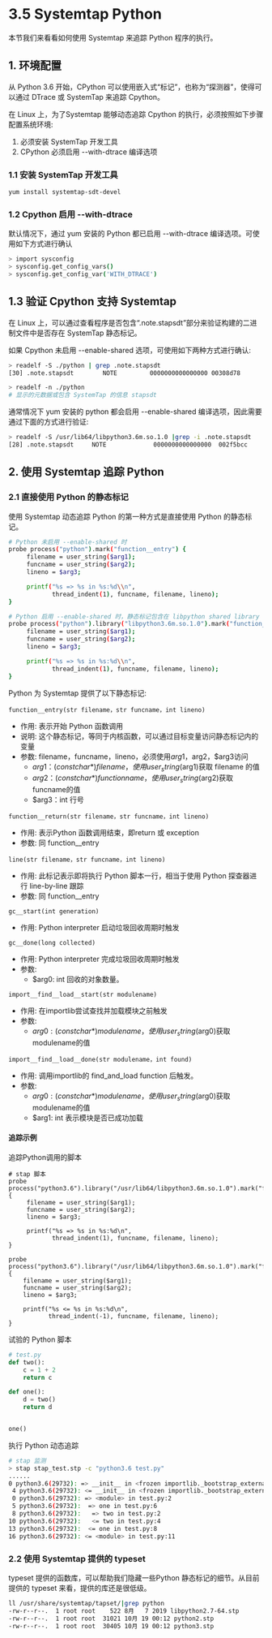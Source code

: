 # 3.5 Systemtap Python


本节我们来看看如何使用 Systemtap 来追踪 Python 程序的执行。
<!-- more -->

## 1. 环境配置
从 Python 3.6 开始，CPython 可以使用嵌入式“标记”，也称为“探测器”，使得可以通过 DTrace 或 SystemTap 来追踪 Cpython。

在 Linux 上，为了Systemtap 能够动态追踪 Cpython 的执行，必须按照如下步骤配置系统环境:
1. 必须安装 SystemTap 开发工具
2. CPython 必须启用 --with-dtrace 编译选项

### 1.1 安装 SystemTap 开发工具
```bash
yum install systemtap-sdt-devel
```

### 1.2 Cpython 启用 --with-dtrace
默认情况下，通过 yum 安装的 Python 都已启用 --with-dtrace 编译选项。可使用如下方式进行确认

```bash
> import sysconfig
> sysconfig.get_config_vars()
> sysconfig.get_config_var('WITH_DTRACE')
```

## 1.3 验证 Cpython 支持 Systemtap 
在 Linux 上，可以通过查看程序是否包含“.note.stapsdt”部分来验证构建的二进制文件中是否存在 SystemTap 静态标记。

如果 Cpython 未启用 --enable-shared 选项，可使用如下两种方式进行确认:
```bash
> readelf -S ./python | grep .note.stapsdt
[30] .note.stapsdt        NOTE         0000000000000000 00308d78

> readelf -n ./python
# 显示的元数据或包含 SystemTap 的信息 stapsdt
```

通常情况下 yum 安装的 python 都会启用 --enable-shared 编译选项，因此需要通过下面的方式进行验证:
```bash
> readelf -S /usr/lib64/libpython3.6m.so.1.0 |grep -i .note.stapsdt
[28] .note.stapsdt     NOTE             0000000000000000  002f5bcc
```

## 2. 使用 Systemtap 追踪 Python 
### 2.1 直接使用 Python 的静态标记
使用 Systemtap 动态追踪 Python 的第一种方式是直接使用 Python 的静态标记。

```bash
# Python 未启用 --enable-shared 时
probe process("python").mark("function__entry") {
     filename = user_string($arg1);
     funcname = user_string($arg2);
     lineno = $arg3;

     printf("%s => %s in %s:%d\\n",
            thread_indent(1), funcname, filename, lineno);
}

# Python 启用 --enable-shared 时，静态标记包含在 libpython shared library 中
probe process("python").library("libpython3.6m.so.1.0").mark("function__entry") {
     filename = user_string($arg1);
     funcname = user_string($arg2);
     lineno = $arg3;

     printf("%s => %s in %s:%d\\n",
            thread_indent(1), funcname, filename, lineno);
}
```
Python 为 Systemtap 提供了以下静态标记:

`function__entry(str filename，str funcname，int lineno)`
- 作用: 表示开始 Python 函数调用
- 说明: 这个静态标记，等同于内核函数，可以通过目标变量访问静态标记内的变量
- 参数: filename，funcname，lineno，必须使用$arg1，$arg2，$arg3访问
    -  $arg1：(const char *) filename，使用user_string($arg1)获取 filename 的值
    -  $arg2：(const char *) function name，使用user_string($arg2)获取funcname的值
    -  $arg3：int 行号

`function__return(str filename，str funcname，int lineno)`
- 作用: 表示Python 函数调用结束，即return 或 exception
- 参数: 同 function__entry

`line(str filename，str funcname，int lineno)`
- 作用: 此标记表示即将执行 Python 脚本一行，相当于使用 Python 探查器进行 line-by-line 跟踪
- 参数: 同 function__entry

`gc__start(int generation)`
- 作用: Python interpreter 启动垃圾回收周期时触发

`gc__done(long collected)`
- 作用: Python interpreter 完成垃圾回收周期时触发
- 参数:
    - $arg0: int 回收的对象数量。

`import__find__load__start(str modulename)`
- 作用: 在importlib尝试查找并加载模块之前触发
- 参数:
    - $arg0: (const char *) modulename，使用user_string($arg0)获取modulename的值

`import__find__load__done(str modulename，int found)`
- 作用: 调用importlib的 find_and_load function 后触发。 
- 参数:
    - $arg0: (const char *) modulename，使用user_string($arg0)获取modulename的值
    - $arg1: int 表示模块是否已成功加载

#### 追踪示例
追踪Python调用的脚本
```stap
# stap 脚本
probe process("python3.6").library("/usr/lib64/libpython3.6m.so.1.0").mark("function__entry") {
     filename = user_string($arg1);
     funcname = user_string($arg2);
     lineno = $arg3;

     printf("%s => %s in %s:%d\n",
            thread_indent(1), funcname, filename, lineno);
}

probe process("python3.6").library("/usr/lib64/libpython3.6m.so.1.0").mark("function__return") {
    filename = user_string($arg1);
    funcname = user_string($arg2);
    lineno = $arg3;

    printf("%s <= %s in %s:%d\n",
           thread_indent(-1), funcname, filename, lineno);
}
```

试验的 Python 脚本
```python
# test.py
def two():
    c = 1 + 2
    return c

def one():
    d = two()
    return d


one()
```

执行 Python 动态追踪
```bash
# stap 监测
> stap stap_test.stp -c "python3.6 test.py"
......
0 python3.6(29732): => __init__ in <frozen importlib._bootstrap_external>:800
 4 python3.6(29732): <= __init__ in <frozen importlib._bootstrap_external>:804
 0 python3.6(29732): => <module> in test.py:2
 5 python3.6(29732):  => one in test.py:6
 8 python3.6(29732):   => two in test.py:2
10 python3.6(29732):   <= two in test.py:4
13 python3.6(29732):  <= one in test.py:8
16 python3.6(29732): <= <module> in test.py:11
```

### 2.2 使用 Systemtap 提供的 typeset
typeset 提供的函数库，可以帮助我们隐藏一些Python 静态标记的细节。从目前提供的 typeset 来看，提供的库还是很低级。

```bash
ll /usr/share/systemtap/tapset/|grep python
-rw-r--r--.  1 root root    522 8月   7 2019 libpython2.7-64.stp
-rw-r--r--.  1 root root  31021 10月 19 00:12 python2.stp
-rw-r--r--.  1 root root  30405 10月 19 00:12 python3.stp
```

